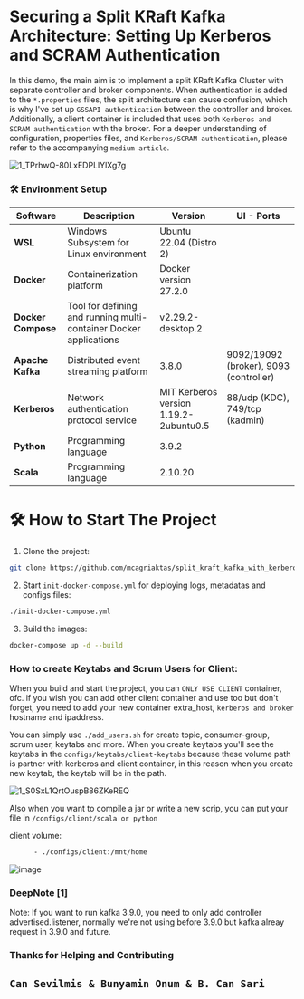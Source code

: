 # Securing a Split KRaft Kafka Architecture: Setting Up Kerberos and SCRAM Authentication

In this demo, the main aim is to implement a split KRaft Kafka Cluster with separate controller and broker components. When authentication is added to the `*.properties` files, the split architecture can cause confusion, which is why I've set up `GSSAPI authentication` between the controller and broker. Additionally, a client container is included that uses both `Kerberos and SCRAM authentication` with the broker. For a deeper understanding of configuration, properties files, and `Kerberos/SCRAM authentication`, please refer to the accompanying `medium article`.

![1_TPrhwQ-80LxEDPLlYlXg7g](https://github.com/user-attachments/assets/15c2c6e3-e062-40f1-a360-fec7be94f34e)

### 🛠️ Environment Setup
| Software          | Description                                    | Version                             | UI - Ports      |
|-------------------|------------------------------------------------|-------------------------------------|------------|
| **WSL**           | Windows Subsystem for Linux environment        | Ubuntu 22.04 (Distro 2)             |            |
| **Docker**        | Containerization platform                      | Docker version 27.2.0               |            |
| **Docker Compose**| Tool for defining and running multi-container Docker applications | v2.29.2-desktop.2 |            |
| **Apache Kafka**  | Distributed event streaming platform           | 3.8.0                               | 9092/19092 (broker), 9093 (controller) |
| **Kerberos**      | Network authentication protocol service        | MIT Kerberos version 1.19.2-2ubuntu0.5 | 88/udp (KDC), 749/tcp (kadmin) |
| **Python**        | Programming language                           | 3.9.2                               |            |
| **Scala**         | Programming language                           | 2.10.20                             |            |

# 🛠️ How to Start The Project
1. Clone the project:
```bash
git clone https://github.com/mcagriaktas/split_kraft_kafka_with_kerberos_scram.git
```

2. Start `init-docker-compose.yml` for deploying logs, metadatas and configs files:
```bash
./init-docker-compose.yml
```

3. Build the images:
```bash
docker-compose up -d --build
```

### How to create Keytabs and Scrum Users for Client:
When you build and start the project, you can `ONLY USE CLIENT` container, ofc. if you wish you can add other client container and use too but don't forget, you need to add your new container extra_host, `kerberos and broker` hostname and ipaddress.

You can simply use `./add_users.sh` for create topic, consumer-group, scrum user, keytabs and more. When you create keytabs you'll see the keytabs in the `configs/keytabs/client-keytabs` because these volume path is partner with kerberos and client container, in this reason when you create new keytab, the keytab will be in the path. 

![1_S0SxL1QrtOuspB86ZKeREQ](https://github.com/user-attachments/assets/a0a63a7e-e1ec-4384-a843-10e9413dce53)

Also when you want to compile a jar or write a new scrip, you can put your file in `/configs/client/scala or python`

client volume:
```bash
      - ./configs/client:/mnt/home
```

![image](https://github.com/user-attachments/assets/561ea215-e5e9-4e11-9550-4d03f31d27d2)

### DeepNote [1]
Note: If you want to run kafka 3.9.0, you need to only add controller advertised.listener, normally we're not using before 3.9.0 but kafka alreay request in 3.9.0 and future.

### Thanks for Helping and Contributing
## `Can Sevilmis & Bunyamin Onum & B. Can Sari`
